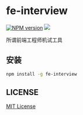 fe-interview
====================


[![NPM version][npm-image]][npm-url]
![][david-url]

所谓前端工程师机试工具

## 安装 ##

```bash
npm install -g fe-interview
```


## LICENSE ##

[MIT License](https://raw.githubusercontent.com/leftstick/fe-interview/master/LICENSE)


[npm-url]: https://npmjs.org/package/fe-interview
[npm-image]: https://badge.fury.io/js/fe-interview.png
[david-url]: https://david-dm.org/leftstick/fe-interview.png
